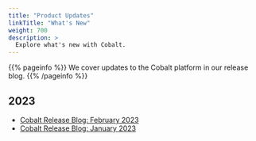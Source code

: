 ```yaml
---
title: "Product Updates"
linkTitle: "What's New"
weight: 700
description: >
  Explore what's new with Cobalt.
---
```


{{% pageinfo %}}
We cover updates to the Cobalt platform in our release blog.
{{% /pageinfo %}}

## 2023

- [Cobalt Release Blog: February 2023](https://www.cobalt.io/blog/cobalt-release-blog-february-2023)
- [Cobalt Release Blog: January 2023](https://www.cobalt.io/blog/cobalt-release-blog-january-2023)

<!--
| Month | Link to Release Blog |
| --- | --- |
| December | [Cobalt Release Blog: December](link) |
| October | [Cobalt Release Blog: October](https://www.cobalt.io/blog/cobalt-release-blog-october) |
-->
